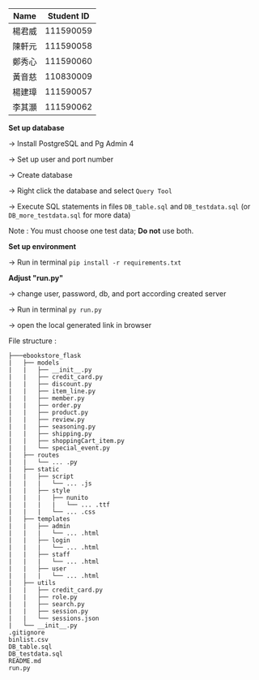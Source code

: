 | Name       | Student ID  |
|------------|-------------|
| 楊君威    | 111590059   |
| 陳軒元    | 111590058   |
| 鄭秀心    | 111590060   |
| 黃音慈    | 110830009   |
| 楊建璋    | 111590057   |
| 李其灝    | 111590062   |


**Set up database**

-> Install PostgreSQL and Pg Admin 4

-> Set up user and port number

-> Create database

-> Right click the database and select `Query Tool`

-> Execute SQL statements in files `DB_table.sql` and `DB_testdata.sql` (or `DB_more_testdata.sql` for more data)

Note : You must choose one test data; **Do not** use both.

**Set up environment**

-> Run in terminal `pip install -r requirements.txt`

**Adjust "run.py"**

-> change user, password, db, and port according created server

-> Run in terminal `py run.py`

-> open the local generated link in browser

File structure :
```
├───ebookstore_flask
|   ├── models
|   |   ├── __init__.py
|   |   ├── credit_card.py
|   |   ├── discount.py
|   |   ├── item_line.py
|   |   ├── member.py
|   |   ├── order.py
|   |   ├── product.py
|   |   ├── review.py
|   |   ├── seasoning.py
|   |   ├── shipping.py
|   |   ├── shoppingCart_item.py
|   |   └── special_event.py
|   ├── routes
|   |   └── ... .py
|   ├── static
|   |   ├── script
|   |   |   └── ... .js
|   |   ├── style
|   |   |   ├── nunito
|   |   |   |   └── ... .ttf
|   |   |   └── ... .css
|   ├── templates
|   |   ├── admin
|   |   |   └── ... .html
|   |   ├── login
|   |   |   └── ... .html
|   |   ├── staff
|   |   |   └── ... .html
|   |   ├── user
|   |   |   └── ... .html
|   ├── utils
|   |   ├── credit_card.py
|   |   ├── role.py
|   |   ├── search.py
|   |   ├── session.py
|   |   └── sessions.json
|   └── __init__.py
.gitignore
binlist.csv
DB_table.sql
DB_testdata.sql
README.md
run.py
```
